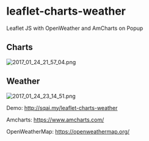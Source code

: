 # leaflet-charts-weather

Leaflet JS with OpenWeather and AmCharts on Popup

## **Charts** ##
![2017_01_24_21_57_04.png](https://s29.postimg.org/p0dao08h3/2017_01_24_21_57_04.png)


## **Weather** ##
![2017_01_24_23_14_51.png](https://s30.postimg.org/yca3ko2up/2017_01_24_23_14_51.png)

Demo: http://sqai.my/leaflet-charts-weather

Amcharts: https://www.amcharts.com/

OpenWeatherMap: https://openweathermap.org/

